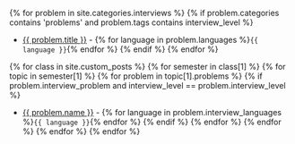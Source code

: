 {% for problem in site.categories.interviews %}
{% if problem.categories contains 'problems' and problem.tags contains interview_level %}
* <a href="{{ problem.url }}">{{ problem.title }}</a> - {% for language in problem.languages %}`{{ language }}`{% endfor %}
{% endif %}
{% endfor %}

{% for class in site.custom_posts %}
{% for semester in class[1] %}
{% for topic in semester[1] %}
{% for problem in topic[1].problems %}
{% if problem.interview_problem and interview_level == problem.interview_level %}
* <a href="{{ problem.clean_url }}">{{ problem.name }}</a> - {% for language in problem.interview_languages %}`{{ language }}`{% endfor %}
{% endif %}
{% endfor %}
{% endfor %}
{% endfor %}
{% endfor %}
